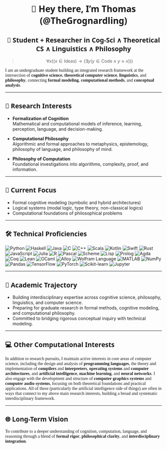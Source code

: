 <h1 align="center" style="font-family: 'Fira Sans', 'Segoe UI', sans-serif;"><b>
👋 Hey there, I’m Thomas (@TheGrognardling)
</b></h1>

<h2 align="center" style="font-family: 'Fira Sans', 'Segoe UI', sans-serif;">🚀 Student + Researcher in Cog-Sci ∧ Theoretical CS ∧ Linguistics ∧ Philosophy</h2>

> $$\displaystyle \forall x \left( (x \in \text{Ideas}) \rightarrow (\exists y (y \in \text{Code} \land y \approx x)) \right)$$

<p style="font-family: 'Merriweather', serif;">
I am an undergraduate student building an integrated research framework at the intersection of <b>cognitive science</b>, <b>theoretical computer science</b>, <b>linguistics</b>, and <b>philosophy</b>, connecting <b>formal modeling</b>, <b>computational methods</b>, and <b>conceptual analysis</b>.
</p>

---

<h2 style="font-family: 'Fira Sans', 'Segoe UI', sans-serif;">🧠 Research Interests</h2>

- **Formalization of Cognition**  
  Mathematical and computational models of inference, learning, perception, language, and decision-making.

- **Computational Philosophy**  
  Algorithmic and formal approaches to metaphysics, epistemology, philosophy of language, and philosophy of mind.

- **Philosophy of Computation**  
  Foundational investigations into algorithms, complexity, proof, and information.

---

<h2 style="font-family: 'Fira Sans', 'Segoe UI', sans-serif;">🔬 Current Focus</h2>

- Formal cognitive modeling (symbolic and hybrid architectures)  
- Logical systems (modal logic, type theory, non-classical logics)  
- Computational foundations of philosophical problems  

---

<h2 style="font-family: 'Fira Sans', 'Segoe UI', sans-serif;">🛠 Technical Proficiencies</h2>

![Python](https://img.shields.io/badge/Python-3776AB?style=flat-square&logo=python&logoColor=white)
![Haskell](https://img.shields.io/badge/Haskell-5D4F85?style=flat-square&logo=haskell&logoColor=white)
![Java](https://img.shields.io/badge/Java-007396?style=flat-square&logo=openjdk&logoColor=white)
![C](https://img.shields.io/badge/C-A8B9CC?style=flat-square&logo=c&logoColor=white)
![C++](https://img.shields.io/badge/C++-00599C?style=flat-square&logo=c%2B%2B&logoColor=white)
![Scala](https://img.shields.io/badge/Scala-DC322F?style=flat-square&logo=scala&logoColor=white)
![Kotlin](https://img.shields.io/badge/Kotlin-0095D5?style=flat-square&logo=kotlin&logoColor=white)
![Swift](https://img.shields.io/badge/Swift-FA7343?style=flat-square&logo=swift&logoColor=white)
![Rust](https://img.shields.io/badge/Rust-000000?style=flat-square&logo=rust&logoColor=white)
![JavaScript](https://img.shields.io/badge/JavaScript-323330?style=flat-square&logo=javascript&logoColor=F7DF1E)
![Julia](https://img.shields.io/badge/Julia-9558B2?style=flat-square&logo=julia&logoColor=white)
![R](https://img.shields.io/badge/R-276DC3?style=flat-square&logo=r&logoColor=white)
![Pascal](https://img.shields.io/badge/Pascal-002F6C?style=flat-square&logoColor=white)
![Scheme](https://img.shields.io/badge/Scheme-9F1D20?style=flat-square&logoColor=white)
![Lisp](https://img.shields.io/badge/Lisp-3FB68B?style=flat-square&logoColor=white)
![Prolog](https://img.shields.io/badge/Prolog-742083?style=flat-square&logoColor=white)
![Agda](https://img.shields.io/badge/Agda-0055B7?style=flat-square&logoColor=white)
![Coq](https://img.shields.io/badge/Coq-8B0000?style=flat-square&logoColor=white)
![Lean](https://img.shields.io/badge/Lean-3955A3?style=flat-square&logoColor=white)
![OCaml](https://img.shields.io/badge/OCaml-EC6813?style=flat-square&logo=ocaml&logoColor=white)
![Alloy](https://img.shields.io/badge/Alloy-000000?style=flat-square&logoColor=white)
![Wolfram Language](https://img.shields.io/badge/Wolfram_Language-DD1100?style=flat-square&logoColor=white)
![MATLAB](https://img.shields.io/badge/MATLAB-0076A8?style=flat-square&logo=mathworks&logoColor=white)
![NumPy](https://img.shields.io/badge/NumPy-013243?style=flat-square&logo=numpy&logoColor=white)
![Pandas](https://img.shields.io/badge/Pandas-150458?style=flat-square&logo=pandas&logoColor=white)
![TensorFlow](https://img.shields.io/badge/TensorFlow-FF6F00?style=flat-square&logo=tensorflow&logoColor=white)
![PyTorch](https://img.shields.io/badge/PyTorch-EE4C2C?style=flat-square&logo=pytorch&logoColor=white)
![Scikit-learn](https://img.shields.io/badge/Scikit--learn-F7931E?style=flat-square&logo=scikit-learn&logoColor=white)
![Jupyter](https://img.shields.io/badge/Jupyter-F37626?style=flat-square&logo=jupyter&logoColor=white)

---

<h2 style="font-family: 'Fira Sans', 'Segoe UI', sans-serif;">🌱 Academic Trajectory</h2>

- Building interdisciplinary expertise across cognitive science, philosophy, linguistics, and computer science.
- Preparing for graduate research in formal methods, cognitive modeling, and computational philosophy.
- Committed to bridging rigorous conceptual inquiry with technical modeling.

---


<h2 style="font-family: 'Fira Sans', 'Segoe UI', sans-serif;">💻 Other Computational Interests</h2>

<p style="font-family: 'Merriweather', serif;">
In addition to research pursuits, I maintain active interests in core areas of computer science, including the design and analysis of <b>programming languages</b>, the theory and implementation of <b>compilers</b> and <b>interpreters</b>, <b>operating systems</b> and <b>computer architectures</b>, and <b>artificial intelligence</b>, <b>machine learning</b>, and <b>neural networks</b>. I also engage with the development and structure of <b>computer graphics systems</b> and <b>computer audio systems</b>, focusing on both theoretical foundations and practical applications. All of these (particularly the artificial intelligence side of things) are often in ways that connect to my above main research interests, building a broad and systematic interdisciplinary framework.
</p>


---
<h2 style="font-family: 'Fira Sans', 'Segoe UI', sans-serif;">🌐 Long-Term Vision</h2>

<p style="font-family: 'Merriweather', serif;">
To contribute to a deeper understanding of cognition, computation, language, and reasoning through a blend of <b>formal rigor</b>, <b>philosophical clarity</b>, and <b>interdisciplinary integration</b>.
</p>
